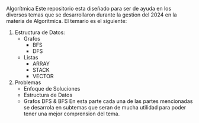 Algorítmica
Este repositorio esta diseñado para ser de ayuda en los diversos temas que se desarrollaron durante la gestion del 2024 en la materia de Algoritmica.
El temario es el siguiente:
1. Estructura de Datos:
   - Grafos
     * BFS
     * DFS
   - Listas
     * ARRAY
     * STACK
     * VECTOR
2. Problemas
   - Enfoque de Soluciones
   - Estructura de Datos
   - Grafos DFS & BFS
En esta parte cada una de las partes mencionadas se desarrola en subtemas que seran de mucha utilidad para poder tener una mejor comprension del tema.
